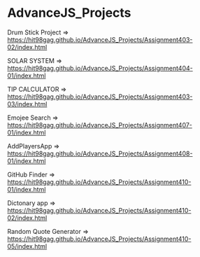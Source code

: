 # AdvanceJS_Projects

Drum Stick Project => https://hit98gag.github.io/AdvanceJS_Projects/Assignment403-02/index.html


SOLAR SYSTEM => https://hit98gag.github.io/AdvanceJS_Projects/Assignment404-01/index.html


TIP CALCULATOR => https://hit98gag.github.io/AdvanceJS_Projects/Assignment403-03/index.html


Emojee Search => https://hit98gag.github.io/AdvanceJS_Projects/Assignment407-01/index.html


AddPlayersApp => https://hit98gag.github.io/AdvanceJS_Projects/Assignment408-01/index.html


GitHub Finder => https://hit98gag.github.io/AdvanceJS_Projects/Assignment410-01/index.html


Dictonary app => https://hit98gag.github.io/AdvanceJS_Projects/Assignment410-02/index.html


Random Quote Generator => https://hit98gag.github.io/AdvanceJS_Projects/Assignment410-05/index.html
